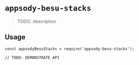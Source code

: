 # `appsody-besu-stacks`

> TODO: description

## Usage

```
const appsodyBesuStacks = require('appsody-besu-stacks');

// TODO: DEMONSTRATE API
```
